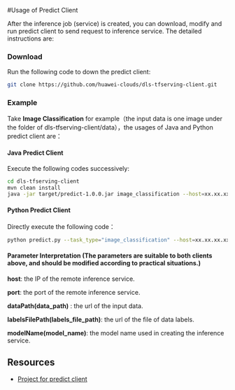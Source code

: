#Usage of Predict Client 

After the inference job (service) is created, you can download, modify and run predict client to send request to inference service. The detailed instructions are:

### Download

Run the following code to down the predict client:

```sh
git clone https://github.com/huawei-clouds/dls-tfserving-client.git
```



### Example

Take **Image Classification** for example（the input data is one image under the folder of dls-tfserving-client/data），the usages of Java and Python predict client are：

#### Java Predict Client

Execute the following codes successively:

```sh
cd dls-tfserving-client
mvn clean install
java -jar target/predict-1.0.0.jar image_classification --host=xx.xx.xx.xx --port=xxxx --dataPath="xx/dls-tfserving-client/data/flowers/flower1.jpg" --labelsFilePath="xx/dls-tfserving-client/data/flowers/labels.txt" --modelName="resnet_v1_50"
```

#### Python Predict Client

Directly execute the following code：

```sh
python predict.py --task_type="image_classification" --host=xx.xx.xx.xx --port=xxxx --data_path="xx/dls-tfserving-client/data/flowers/flower1.jpg" --labels_file_path="xx/dls-tfserving-client/data/flowers/labels.txt" --model_name="resnet_v1_50"
```



#### Parameter Interpretation (The parameters are suitable to both clients above, and should be modified according to practical situations.)

**host**: the IP of the remote inference service.

**port**: the port of the remote inference service.

**dataPath(data_path)** : the url of the input data.

**labelsFilePath(labels_file_path)**: the url of the file of data labels.

**modelName(model_name)**: the model name used in creating the inference service.



## Resources

* [Project for predict client](https://github.com/huawei-clouds/dls-tfserving-client)

